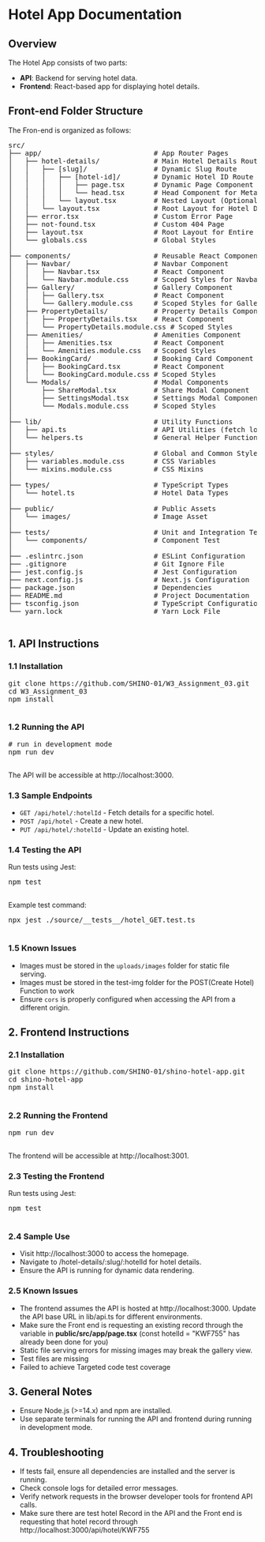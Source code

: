 
<body>
    <h1>Hotel App Documentation</h1>
    <div class="section">
        <h2>Overview</h2>
        <p>The Hotel App consists of two parts:</p>
        <ul>
            <li><strong>API</strong>: Backend for serving hotel data.</li>
            <li><strong>Frontend</strong>: React-based app for displaying hotel details.</li>
        </ul>
    </div>
    <div class="section">
        <h2>Front-end Folder Structure</h2>
        <p>The Fron-end is organized as follows:</p>
        <pre>
src/
├── app/                           # App Router Pages
│   ├── hotel-details/             # Main Hotel Details Route
│   │   ├── [slug]/                # Dynamic Slug Route
│   │   │   ├── [hotel-id]/        # Dynamic Hotel ID Route
│   │   │   │   ├── page.tsx       # Dynamic Page Component for Hotel Details
│   │   │   │   └── head.tsx       # Head Component for Meta/SEO
│   │   │   └── layout.tsx         # Nested Layout (Optional, e.g., for slug-specific UI)
│   │   └── layout.tsx             # Root Layout for Hotel Details Section
│   ├── error.tsx                  # Custom Error Page
│   ├── not-found.tsx              # Custom 404 Page
│   ├── layout.tsx                 # Root Layout for Entire App
│   └── globals.css                # Global Styles
│
├── components/                    # Reusable React Components
│   ├── Navbar/                    # Navbar Component
│   │   ├── Navbar.tsx             # React Component
│   │   └── Navbar.module.css      # Scoped Styles for Navbar
│   ├── Gallery/                   # Gallery Component
│   │   ├── Gallery.tsx            # React Component
│   │   └── Gallery.module.css     # Scoped Styles for Gallery
│   ├── PropertyDetails/           # Property Details Component
│   │   ├── PropertyDetails.tsx    # React Component
│   │   └── PropertyDetails.module.css # Scoped Styles
│   ├── Amenities/                 # Amenities Component
│   │   ├── Amenities.tsx          # React Component
│   │   └── Amenities.module.css   # Scoped Styles
│   ├── BookingCard/               # Booking Card Component
│   │   ├── BookingCard.tsx        # React Component
│   │   └── BookingCard.module.css # Scoped Styles
│   └── Modals/                    # Modal Components
│       ├── ShareModal.tsx         # Share Modal Component
│       ├── SettingsModal.tsx      # Settings Modal Component
│       └── Modals.module.css      # Scoped Styles
│
├── lib/                           # Utility Functions
│   ├── api.ts                     # API Utilities (fetch logic)
│   └── helpers.ts                 # General Helper Functions
│
├── styles/                        # Global and Common Styles
│   ├── variables.module.css       # CSS Variables
│   └── mixins.module.css          # CSS Mixins
│
├── types/                         # TypeScript Types
│   └── hotel.ts                   # Hotel Data Types
│
├── public/                        # Public Assets
│   └── images/                    # Image Asset
│
├── tests/                         # Unit and Integration Tests
│   └── components/                # Component Test
│
├── .eslintrc.json                 # ESLint Configuration
├── .gitignore                     # Git Ignore File
├── jest.config.js                 # Jest Configuration
├── next.config.js                 # Next.js Configuration
├── package.json                   # Dependencies
├── README.md                      # Project Documentation
├── tsconfig.json                  # TypeScript Configuration
└── yarn.lock                      # Yarn Lock File
        </pre>
        <h2>1. API Instructions</h2>
        <h3>1.1 Installation</h3>
        <pre>
git clone https://github.com/SHINO-01/W3_Assignment_03.git<API_REPO_URL>
cd W3_Assignment_03<API_FOLDER>
npm install
        </pre>
        <h3>1.2 Running the API</h3>
        <pre>
# run in development mode
npm run dev
        </pre>
        <p>The API will be accessible at <span class="code">http://localhost:3000</span>.</p>
        <h3>1.3 Sample Endpoints</h3>
        <ul>
            <li><code>GET /api/hotel/:hotelId</code> - Fetch details for a specific hotel.</li>
            <li><code>POST /api/hotel</code> - Create a new hotel.</li>
            <li><code>PUT /api/hotel/:hotelId</code> - Update an existing hotel.</li>
        </ul>
        <h3>1.4 Testing the API</h3>
        <p>Run tests using Jest:</p>
        <pre>
npm test
        </pre>
        <p>Example test command:</p>
        <pre>
npx jest ./source/__tests__/hotel_GET.test.ts
        </pre>
        <h3>1.5 Known Issues</h3>
        <ul>
            <li>Images must be stored in the <code>uploads/images</code> folder for static file serving.</li>
            <li>Images must be stored in the test-img folder for the POST(Create Hotel) Function to work</li>
            <li>Ensure <code>cors</code> is properly configured when accessing the API from a different origin.</li>
        </ul>
    </div>
    <div class="section">
        <h2>2. Frontend Instructions</h2>
        <h3>2.1 Installation</h3>
        <pre>
git clone https://github.com/SHINO-01/shino-hotel-app.git<FRONTEND_REPO_URL>
cd shino-hotel-app<FRONTEND_FOLDER>
npm install
        </pre>
        <h3>2.2 Running the Frontend</h3>
        <pre>
npm run dev
        </pre>
        <p>The frontend will be accessible at <span class="code">http://localhost:3001</span>.</p>
        <h3>2.3 Testing the Frontend</h3>
        <p>Run tests using Jest:</p>
        <pre>
npm test
        </pre>
        <h3>2.4 Sample Use</h3>
        <ul>
            <li>Visit <span class="code">http://localhost:3000</span> to access the homepage.</li>
            <li>Navigate to <span class="code">/hotel-details/:slug/:hotelId</span> for hotel details.</li>
            <li>Ensure the API is running for dynamic data rendering.</li>
        </ul>
        <h3>2.5 Known Issues</h3>
        <ul>
            <li>The frontend assumes the API is hosted at <span class="code">http://localhost:3000</span>. Update the API base URL in <span class="code">lib/api.ts</span> for different environments.</li>
            <li>Make sure the Front end is requesting an existing record through the variable in <b>public/src/app/page.tsx</b> (const hotelId = "KWF755" has already been done for you)</li>
            <li>Static file serving errors for missing images may break the gallery view.</li>
            <li>Test files are missing</li>
            <li>Failed to achieve Targeted code test coverage</li>
        </ul>
    </div>
    <div class="section">
        <h2>3. General Notes</h2>
        <ul>
            <li>Ensure Node.js (>=14.x) and npm are installed.</li>
            <li>Use separate terminals for running the API and frontend during running in development mode.</li>
        </ul>
    </div>
    <div class="section">
        <h2>4. Troubleshooting</h2>
        <ul>
            <li>If tests fail, ensure all dependencies are installed and the server is running.</li>
            <li>Check console logs for detailed error messages.</li>
            <li>Verify network requests in the browser developer tools for frontend API calls.</li>
            <li>Make sure there are test hotel Record in the API and the Front end is requesting that hotel record through http://localhost:3000/api/hotel/KWF755</li>
        </ul>
    </div>
</body>

